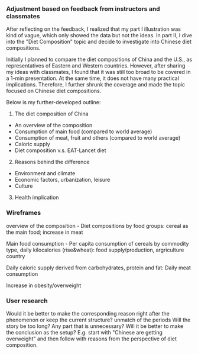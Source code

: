 ### Adjustment based on feedback from instructors and classmates
After reflecting on the feedback, I realized that my part I illustration was kind of vague, which only showed the data but not the ideas. In part II, I dive into the "Diet Composition" topic and decide to investigate into Chinese diet compositions.

Initially I planned to compare the diet compositions of China and the U.S., as representatives of Eastern and Western countries. However, after sharing my ideas with classmates, I found that it was still too broad to be covered in a 1-min presentation. At the same time, it does not have many practical implications. Therefore, I further shrunk the coverage and made the topic focused on Chinese diet compositions.

Below is my further-developed outline:
1. The diet composition of China
- An overview of the composition
- Consumption of main food (compared to world average)
- Consumption of meat, fruit and others (compared to world average)
- Caloric supply
- Diet composition v.s. EAT-Lancet diet
2. Reasons behind the difference
- Environment and climate
- Economic factors, urbanization, leisure
- Culture
3. Health implication

### Wireframes
overview of the composition - Diet compositions by food groups: cereal as the main food; increase in meat

Main food consumption - Per capita consumption of cereals by commodity type, daily kilocalories (rise&wheat): food supply/production, argriculture country

Daily caloric supply derived from carbohydrates, protein and fat: Daily meat consumption

Increase in obesity/overweight



### User research

Would it be better to make the corresponding reason right after the phenomenon or keep the current structure?
unmatch of the periods 
Will the story be too long? Any part that is unnecessary?
Will it be better to make the conclusion as the setup? E.g. start with "Chinese are getting overweight" and then follow with reasons from the perspective of diet composition.
